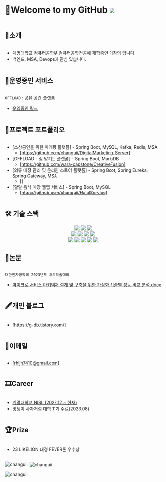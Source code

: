 # 👋Welcome to my GitHub ![](https://komarev.com/ghpvc/?username=changuii&label=Profile%20views&color=af4bf1&style=flat) 

<h2 style="display: inline-block; vertical-align: middle;">📌소개</h2>

- 계명대학교 컴퓨터공학부 컴퓨터공학전공에 재학중인 이창의 입니다.
- 백엔드, MSA, Devops에 관심 있습니다.

<h2 style="display: inline-block; vertical-align: middle;">🚀운영중인 서비스</h2>

`OFFLOAD` : 공유 공간 플랫폼
- [운영중인 링크]( https://offloadwara.netlify.app/)


<h2 style="display: inline-block; vertical-align: middle;">💼프로젝트 포트폴리오</h2>

- [소상공인을 위한 마케팅 플랫폼] - Spring Boot, MySQL, Kafka, Redis, MSA
  - [https://github.com/changuii/DigitalMarketing-Server]
- [OFFLOAD - 짐 맡기는 플랫폼] - Spring Boot, MariaDB
  - [https://github.com/wara-capstone/CreativeFusion]
- [의류 매장 관리 및 온라인 스토어 플랫폼] - Spring Boot, Spring Eureka, Spring Gateway, MSA
  - []
- [할랄 음식 매장 웹앱 서비스] - Spring Boot, MySQL
  - [https://github.com/changuii/HalalService]  


  
<h2 style="display: inline-block; vertical-align: middle;">🛠 기술 스택</h2>

<div align=center>

<img src="https://img.shields.io/badge/mysql-4479A1?style=for-the-badge&logo=mysql&logoColor=white">
<img src="https://img.shields.io/badge/mariaDB-003545?style=for-the-badge&logo=mariaDB&logoColor=white">
<img src="https://img.shields.io/badge/java-007396?style=for-the-badge&logo=java&logoColor=white">
<br>
<img src="https://img.shields.io/badge/gradle-02303A?style=for-the-badge&logo=gradle&logoColor=white">
<img src="https://img.shields.io/badge/docker-0769AD?style=for-the-badge&logo=docker&logoColor=white">
<img src="https://img.shields.io/badge/hibernate-F7DF1E?style=for-the-badge&logo=hibernate&logoColor=black">
<img src="https://img.shields.io/badge/apachekafka-181717?style=for-the-badge&logo=apachekafka&logoColor=white">
<br>
<img src="https://img.shields.io/badge/flutter-02569B?style=for-the-badge&logo=flutter&logoColor=white">
<img src="https://img.shields.io/badge/springboot-6DB33F?style=for-the-badge&logo=springboot&logoColor=white">
<img src="https://img.shields.io/badge/GameMaker-47A248?style=for-the-badge&logo=gamemaker&logoColor=white">
<img src="https://img.shields.io/badge/spring-6DB33F?style=for-the-badge&logo=spring&logoColor=white">
<img src="https://img.shields.io/badge/springsecurity-6DB33F?style=for-the-badge&logo=springsecurity&logoColor=white">

</div>



<h2 style="display: inline-block; vertical-align: middle;">📜논문</h2>

`대한전자공학회 2023년도 추계학술대회`
- [마이크로 서비스 아키텍처 설계 및 구축을 위한 가상화 기술별 성능 비교 분석.docx](https://github.com/changuii/changuii/files/13187107/default.docx)

  
<h2 style="display: inline-block; vertical-align: middle;">🖋개인 블로그</h2>

- [https://g-db.tistory.com/]

<h2 style="display: inline-block; vertical-align: middle;">📧이메일</h2>

- [rhljh7410@gmail.com]

<h2 style="display: inline-block; vertical-align: middle;">🎞Career </h2>

- [계명대학교 NISL (2022.12 ~ 현재)](http://nisl.kmu.ac.kr/members.html)  
- 멋쟁이 사자처럼 대학 11기 수료(2023.08)  

<h2 style="display: inline-block; vertical-align: middle;">🏆Prize </h2>

- 23 LIKELION 대경 FEVER톤 우수상  

## 
<p><img align="left" src="https://github-readme-stats.vercel.app/api/top-langs?username=changuii&show_icons=true&theme=radical&locale=en&layout=compact" alt="changuii" /></p>

<p>&nbsp;<img align="center" src="https://github-readme-stats.vercel.app/api?username=changuii&show_icons=true&theme=radical&locale=en" alt="changuii" /></p>

<p><img align="center" src="https://github-readme-streak-stats.herokuapp.com/?user=changuii&theme=dark" alt="changuii" /></p>
